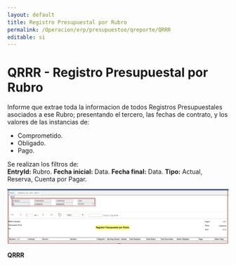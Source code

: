 ```yaml
---
layout: default
title: Registro Presupuestal por Rubro  
permalink: /Operacion/erp/presupuestoo/qreporte/QRRR  
editable: si
---
```


# QRRR - Registro Presupuestal por Rubro  


Informe que extrae toda la informacion de todos  Registros Presupuestales asociados a ese Rubro; presentando el tercero, las fechas de contrato, y los valores de las instancias de:  
* Comprometido.  
* Obligado.  
* Pago.  


Se realizan los filtros de:  
**EntryId:**  Rubro.
**Fecha inicial:**  Data.
**Fecha final:**  Data.
**Tipo:**  Actual, Reserva, Cuenta por Pagar.

![](QRRR1.png)	

**QRRR**

